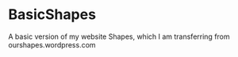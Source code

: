# BasicShapes

A basic version of my website Shapes, which I am transferring from ourshapes.wordpress.com
